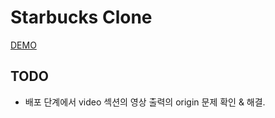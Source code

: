 # Starbucks Clone

[DEMO](https://cuckooq.github.io/starbucks_clone/)

## TODO
* 배포 단계에서 video 섹션의 영상 출력의 origin 문제 확인 & 해결. 